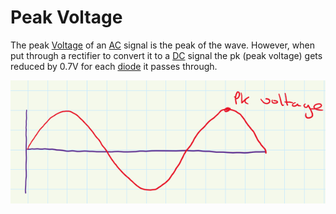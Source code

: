 # Peak Voltage
The peak [Voltage](../Voltage/Voltage.md) of an [AC](../AC.md) signal is the peak of the wave. However, when put through a rectifier to convert it to a [DC](../DC.md) signal the pk (peak voltage) gets reduced by 0.7V for each [diode](../Diodes/Diodes.md) it passes through.

![](Peak-Voltage-image.png)